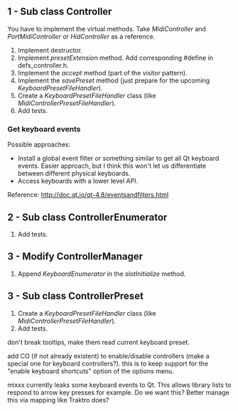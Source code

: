 ## 1 - Sub class Controller

You have to implement the virtual methods. Take *MidiController* and
*PortMidiController* or *HidController* as a reference.

1.  Implement destructor.
2.  Implement *presetExtension* method. Add corresponding \#define in
    defs\_controller.h.
3.  Implement the *accept* method (part of the visitor pattern).
4.  Implement the *savePreset* method (just prepare for the upcoming
    *KeyboardPresetFileHandler*).
5.  Create a *KeyboardPresetFileHandler* class (like
    *MidiControllerPresetFileHandler*).
6.  Add tests.

### Get keyboard events

Possible approaches:

  - Install a global event filter or something similar to get all Qt
    keyboard events. Easier approach, but I think this won't let us
    differentiate between different physical keyboards.
  - Access keyboards with a lower level API.

Reference: <http://doc.qt.io/qt-4.8/eventsandfilters.html>

## 2 - Sub class ControllerEnumerator

1.  Add tests.

## 3 - Modify ControllerManager

1.  Append *KeyboardEnumerator* in the *slotInitialize* method.

## 3 - Sub class ControllerPreset

1.  Create a *KeyboardPresetFileHandler* class (like
    *MidiControllerPresetFileHandler*).
2.  Add tests.

don't break tooltips, make them read current keyboard preset.

add CO (if not already existent) to enable/disable controllers (make a
special one for keyboard controllers?). this is to keep support for the
"enable keyboard shortcuts" option of the options menu.

mixxx currently leaks some keyboard events to Qt. This allows library
lists to respond to arrow key presses for example. Do we want this?
Better manage this via mapping like Traktro does?
